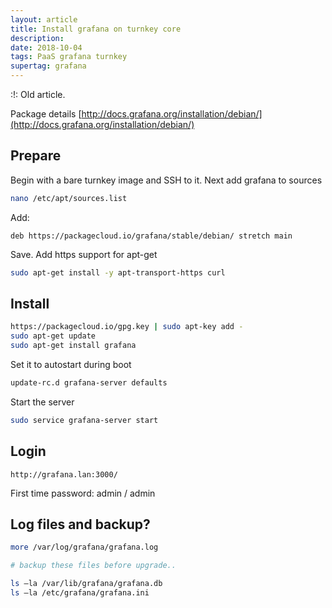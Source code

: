 ```yaml
---
layout: article
title: Install grafana on turnkey core
description:
date: 2018-10-04 
tags: PaaS grafana turnkey 
supertag: grafana
---
```


:!: Old article.

Package details [http://docs.grafana.org/installation/debian/](http://docs.grafana.org/installation/debian/)

## Prepare

Begin with a bare turnkey image and SSH to it. Next add grafana to sources

```bash
nano /etc/apt/sources.list
```

Add:

```text
deb https://packagecloud.io/grafana/stable/debian/ stretch main
```

Save. Add https support for apt-get

```bash
sudo apt-get install -y apt-transport-https curl
```

## Install

```bash
https://packagecloud.io/gpg.key | sudo apt-key add -
sudo apt-get update
sudo apt-get install grafana
```

Set it to autostart during boot

```bash
update-rc.d grafana-server defaults
```

Start the server

```bash
sudo service grafana-server start
```

## Login

```text
http://grafana.lan:3000/
```

First time password: admin / admin

## Log files and backup?

```bash
more /var/log/grafana/grafana.log

# backup these files before upgrade..

ls –la /var/lib/grafana/grafana.db
ls –la /etc/grafana/grafana.ini
```
